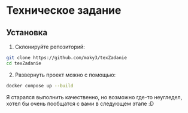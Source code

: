 # Техническое задание

## Установка

1. Склонируйте репозиторий:

```sh
git clone https://github.com/maky3/texZadanie
cd texZadanie
```

2. Развернуть проект можно с помощью:

 ```sh
 docker compose up --build
 ```
Я старался выполнить качественно, но возможно где-то неугледел, хотел бы очень пообщатся с вами в следующем этапе :D
